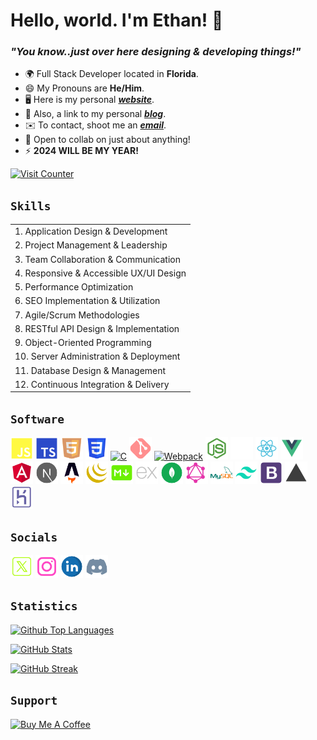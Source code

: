 
# Hello, world. I'm Ethan! 👋

### *"You know..just over here designing & developing things!"*

- 🌍 Full Stack Developer located in **Florida**.
- 😄 My Pronouns are **He/Him**.
- 🖥️ Here is my personal ***[website](https://www.egxworld.net)***.
- 📝 Also, a link to my personal ***[blog](https://www.egxblog.net)***.
- ✉️ To contact, shoot me an ***[email](mailto:egarrisxn@gmail.com)***.
- 🤝 Open to collab on just about anything!
- ⚡ **2024 WILL BE MY YEAR!**

[![Visit Counter](https://komarev.com/ghpvc/?username=EGARRISXN&style=flat-square&color=blue)](https://www.github.com/EGARRISXN)

## `Skills`
  
<table>
  <tr>
    <td>1. Application Design & Development</td>
  </tr>
  <tr>
    <td>2. Project Management & Leadership</td>
  </tr>
  <tr>
    <td>3. Team Collaboration & Communication</td>
  </tr>
  <tr>
    <td>4. Responsive & Accessible UX/UI Design</td>
  </tr>
  <tr>
    <td>5. Performance Optimization</td>
  </tr>
  <tr>
    <td>6. SEO Implementation & Utilization</td>
  </tr>
  <tr>
    <td>7. Agile/Scrum Methodologies</td>
  </tr>
  <tr>
    <td>8. RESTful API Design & Implementation</td>
  </tr>
  <tr>
    <td>9. Object-Oriented Programming</td>
  </tr>
  <tr>
    <td>10. Server Administration & Deployment</td>
  </tr>
  <tr>
    <td>11. Database Design & Management</td>
  </tr>
  <tr>
    <td>12. Continuous Integration & Delivery</td>
  </tr>
</table>

## `Software`

<a href="https://developer.mozilla.org/en-US/docs/Web/JavaScript" target="_blank" rel="noreferrer"><img src="https://raw.githubusercontent.com/EGARRISXN/icons/main/skills/js.svg" width="36" height="36" alt="JavaScript" /></a>
<a href="https://www.typescriptlang.org/" target="_blank" rel="noreferrer"><img src="https://raw.githubusercontent.com/EGARRISXN/icons/main/skills/ts.svg" width="36" height="36" alt="Typescript" /></a>
<a href="https://www.html.com/html5/" target="_blank" rel="noreferrer"><img src="https://raw.githubusercontent.com/EGARRISXN/icons/main/skills/html5.svg" width="36" height="36" alt="Html5" /></a>
<a href="https://www.css3.com/" target="_blank" rel="noreferrer"> <img src="https://raw.githubusercontent.com/EGARRISXN/icons/main/skills/css3.svg" width="36" height="36" alt="Css3" /></a>
<a href="https://www.cprogramming.com/" target="_blank" rel="noreferrer"><img src="https://raw.githubusercontent.com/EGARRISXN/icons/main/c.svg" width="36" height="36" alt="C" /></a>
<a href="https://www.git-scm.com/" target="_blank" rel="noreferrer"><img src="https://raw.githubusercontent.com/EGARRISXN/icons/main/skills/git.svg" width="36" height="36" alt="Git" /></a>
<a href="https://webpack.js.org/" target="_blank" rel="noreferrer"><img src="https://raw.githubusercontent.com/EGARRISXN/icons/main/webpack.svg" width="36" height="36" alt="Webpack" /></a>
<a href="https://www.nodejs.org/" target="_blank" rel="noreferrer"><img src="https://raw.githubusercontent.com/EGARRISXN/icons/main/skills/nodejs.svg" width="36" height="36" alt="NodeJS" /></a>
<a href="https://www.deno.com/" target="_blank" rel="noreferrer"><img src="https://raw.githubusercontent.com/EGARRISXN/icons/main/skills/deno.svg" width="36" height="36" alt="Deno" /></a>
<a href="https://www.reactjs.org/" target="_blank" rel="noreferrer"><img src="https://raw.githubusercontent.com/EGARRISXN/icons/main/skills/react.svg" width="36" height="36" alt="React" /></a>
<a href="https://www.vuejs.org/" target="_blank" rel="noreferrer"><img src="https://raw.githubusercontent.com/EGARRISXN/icons/main/skills/vue.svg" width="36" height="36" alt="Vue" /></a>
<a href="https://www.angular.org/" target="_blank" rel="noreferrer"><img src="https://raw.githubusercontent.com/EGARRISXN/icons/main/skills/angular.svg" width="36" height="36" alt="Angular" /></a>
<a href="https://www.nextjs.org/" target="_blank" rel="noreferrer"><img src="https://raw.githubusercontent.com/EGARRISXN/icons/main/skills/next.svg" width="36" height="36" alt="NextJS" /></a>
<a href="https://www.astro.build/" target="_blank" rel="noreferrer"> <img src="https://raw.githubusercontent.com/EGARRISXN/icons/main/skills/astro.svg" width="36" height="36" alt="Astro" /></a>
<a href="https://www.jquery.com/" target="_blank" rel="noreferrer"> <img src="https://raw.githubusercontent.com/EGARRISXN/icons/main/skills/jquery.svg" width="36" height="36" alt="jQuery" /></a>
<a href="https://www.markdownguide.org/" target="_blank" rel="noreferrer"> <img src="https://raw.githubusercontent.com/EGARRISXN/icons/main/skills/markdown.svg" width="36" height="36"  alt="Markdown" /></a>
<a href="https://www.expressjs.com/" target="_blank" rel="noreferrer"><img src="https://raw.githubusercontent.com/EGARRISXN/icons/main/skills/express.svg" width="36" height="36" alt="Express" /></a>
<a href="https://www.mongodb.com/" target="_blank" rel="noreferrer"><img src="https://raw.githubusercontent.com/EGARRISXN/icons/main/skills/mongodb.svg" width="36" height="36" alt="MongoDB" /></a>
<a href="https://www.graphql.org/" target="_blank" rel="noreferrer"><img src="https://raw.githubusercontent.com/EGARRISXN/icons/main/skills/graphql.svg" width="36" height="36" alt="GraphQL" /></a>
<a href="https://www.mysql.com/" target="_blank" rel="noreferrer"><img src="https://raw.githubusercontent.com/EGARRISXN/icons/main/skills/mysql.svg" width="36" height="36" alt="MySQL" /></a>
<a href="https://www.tailwindcss.com/" target="_blank" rel="noreferrer"><img src="https://raw.githubusercontent.com/EGARRISXN/icons/main/skills/tailwindcss.svg" width="36" height="36" alt="TailwindCSS" /></a>
<a href="https://www.getbootstrap.com/" target="_blank" rel="noreferrer"> <img src="https://raw.githubusercontent.com/EGARRISXN/icons/main/skills/bootstrap.svg" width="36" height="36" alt="Bootstrap" /></a>
<a href="https://www.vercel.com/" target="_blank" rel="noreferrer"> <img src="https://raw.githubusercontent.com/EGARRISXN/icons/main/skills/vercel.svg" width="36" height="36" alt="Vercel" /></a>
<a href="https://www.heroku.com/" target="_blank" rel="noreferrer"> <img src="https://raw.githubusercontent.com/EGARRISXN/icons/main/skills/heroku.svg" width="36" height="36" alt="Heroku" /></a>

## `Socials`
  
<a href="https://www.x.com/eg_xo_" target="_blank" rel="noreferrer"><img src="https://raw.githubusercontent.com/EGARRISXN/icons/main/socials/x.svg" width="36" height="36" alt="X" /></a>
<a href="https://www.instagram.com/eg___xo/" target="_blank" rel="noreferrer"><img src="https://raw.githubusercontent.com/EGARRISXN/icons/main/socials/instagram.svg" width="36" height="36" alt="Instagram" /></a>
<a href="https://www.linkedin.com/in/ethan-gx/" target="_blank" rel="noreferrer"><img src="https://raw.githubusercontent.com/EGARRISXN/icons/main/socials/linkedin.svg" width="36" height="36" alt="LinkedIn" /></a>
<a href="https://www.discord.com/users/eg___xo" target="_blank" rel="noreferrer"><img src="https://raw.githubusercontent.com/EGARRISXN/icons/main/socials/discord.svg" width="36" height="36" alt="Discord" /></a>

## `Statistics`

[![Github Top Languages](https://github-readme-stats.vercel.app/api/top-langs?username=egarrisxn&show_icons=true&layout=compact&theme=vision-friendly-dark)](https://github.com/anuraghazra/github-readme-stats)

[![GitHub Stats](https://github-readme-stats.vercel.app/api?username=egarrisxn&show_icons=true&rank_icon=github&include_all_commits=true&layout=compact&theme=vision-friendly-dark)](https://github.com/anuraghazra/github-readme-stats)

[![GitHub Streak](https://streak-stats.demolab.com?user=egarrisxn&theme=vision-friendly-dark)](https://github.com/denvercoder1/github-readme-streak-stats)

## `Support`

<a href="https://www.buymeacoffee.com/egarrisxn"><img src="https://cdn.buymeacoffee.com/buttons/v2/default-yellow.png" height="50" width="210" alt="Buy Me A Coffee" /></a>
